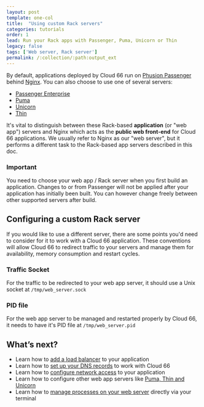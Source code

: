 ```yaml
---
layout: post
template: one-col
title:  "Using custom Rack servers"
categories: tutorials
order: 1
lead: Run your Rack apps with Passenger, Puma, Unicorn or Thin
legacy: false
tags: ['Web server, Rack server']
permalink: /:collection/:path:output_ext
---
```


By default, applications deployed by Cloud 66 run on [Phusion Passenger](https://www.phusionpassenger.com/) behind [Nginx](http://wiki.nginx.org/Main). You can also choose to use one of several servers:

- [Passenger Enterprise](/rails/how-to-guides/rack-servers/passenger-enterprise.html)
- [Puma](/rails/how-to-guides/rack-servers/puma-rack-server.html)
- [Unicorn](/rails/how-to-guides/rack-servers/unicorn-rack-server.html)
- [Thin](/rails/how-to-guides/rack-servers/thin-rack-server.html)

It's vital to distinguish between these Rack-based **application**  (or "web app") servers and Nginx which acts as the **public web front-end** for Cloud 66 applications. We usually refer to Nginx as our "web server", but it performs a different task to the Rack-based app servers described in this doc.

### Important
<div class="notice">
<p>You need to choose your web app / Rack server when you first build an application. Changes to or from Passenger will not be applied after your application has initially been built. You can however change freely between other supported servers after build.</p>
</div>

## Configuring a custom Rack server

If you would like to use a different server, there are some points you'd need to consider for it to work with a Cloud 66 application. These conventions will allow Cloud 66 to redirect traffic to your servers and manage them for availability, memory consumption and restart cycles.

### Traffic Socket
For the traffic to be redirected to your web app server, it should use a Unix socket at `/tmp/web_server.sock`

### PID file
For the web app server to be managed and restarted properly by Cloud 66, it needs to have it's PID file at `/tmp/web_server.pid`

## What’s next?

* Learn how to [add a load balancer](/rails/tutorials/load-balancing.html) to your application
* Learn how to [set up your DNS records](/rails/tutorials/configure-dns.html) to work with Cloud 66
* Learn how to [configure network access](/rails/tutorials/service-network-configuration.html) to your application
* Learn how to configure other web app servers like [Puma, Thin and Unicorn](/rails/how-to-guides/rack-servers/)
* Learn how to [manage processes on your web server](/rails/how-to-guides/deployment/systemd.html) directly via your terminal
